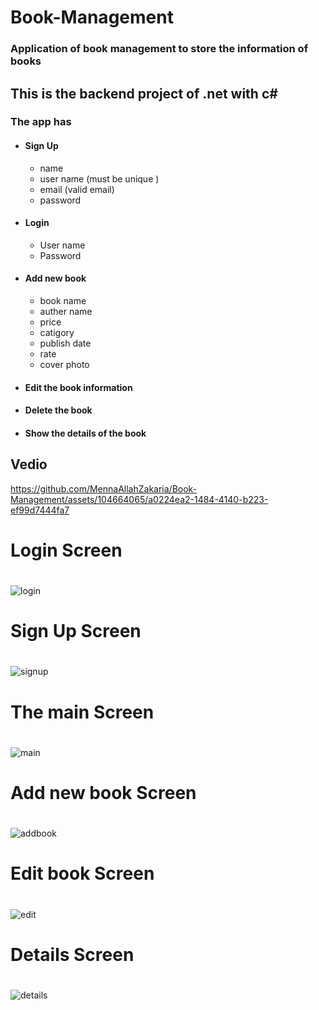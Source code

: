 # Book-Management
### Application of book management to store the information of books
## This is the backend project of .net with c# 

### The app has
- #### Sign Up
  - name
  - user name (must be unique )
  - email (valid email)
  - password
    
- #### Login
  - User name
  - Password
- #### Add new book
  - book name
  - auther name
  - price
  - catigory
  - publish date
  - rate
  - cover photo
- #### Edit the book information
- #### Delete the book
- #### Show the details of the book

## Vedio


https://github.com/MennaAllahZakaria/Book-Management/assets/104664065/a0224ea2-1484-4140-b223-ef99d7444fa7

# Login Screen
#
![login](https://github.com/MennaAllahZakaria/Book-Management/assets/104664065/abeecdb6-9813-42e1-a4c2-c01fe4eeff18)

# Sign Up Screen
#
![signup](https://github.com/MennaAllahZakaria/Book-Management/assets/104664065/80bfaa3d-780b-44be-8eb3-23c85219d010)

# The main Screen
# 
![main](https://github.com/MennaAllahZakaria/Book-Management/assets/104664065/a88c73a2-55a6-42aa-bd85-826211864518)

# Add new book Screen
# 
![addbook](https://github.com/MennaAllahZakaria/Book-Management/assets/104664065/a4c29a6a-16bf-4a90-aa59-b54f5c116c8d)

# Edit book Screen
# 
![edit](https://github.com/MennaAllahZakaria/Book-Management/assets/104664065/cd54b18f-ca94-4563-8cc7-ee4cee124d6b)

# Details Screen
# 
![details](https://github.com/MennaAllahZakaria/Book-Management/assets/104664065/4af47e63-9ec6-402f-9089-8250f2bcdaf5)



